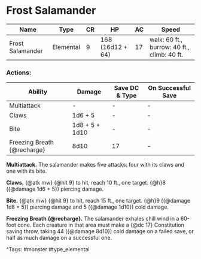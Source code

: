 # Frost Salamander

| Name | Type | CR | HP | AC | Speed |
|------|------|----|----|----|-------|
| Frost Salamander | Elemental | 9 | 168 (16d12 + 64) | 17 | walk: 60 ft., burrow: 40 ft., climb: 40 ft. |

### Actions:

| Ability | Damage | Save DC & Type | On Successful Save |
|---------|--------|----------------|--------------------|
| Multiattack | - | - | - |
| Claws | 1d6 + 5 | - | - |
| Bite | 1d8 + 5 + 1d10 | - | - |
| Freezing Breath {@recharge} | 8d10 | 17 | - |


**Multiattack.** The salamander makes five attacks: four with its claws and one with its bite.

**Claws.** {@atk mw} {@hit 9} to hit, reach 10 ft., one target. {@h}8 ({@damage 1d6 + 5}) piercing damage.

**Bite.** {@atk mw} {@hit 9} to hit, reach 15 ft., one target. {@h}9 ({@damage 1d8 + 5}) piercing damage and 5 ({@damage 1d10}) cold damage.

**Freezing Breath {@recharge}.** The salamander exhales chill wind in a 60-foot cone. Each creature in that area must make a {@dc 17} Constitution saving throw, taking 44 ({@damage 8d10}) cold damage on a failed save, or half as much damage on a successful one.

^Tags: #monster #type_elemental
